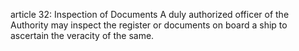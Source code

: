 article 32: Inspection of Documents
A duly authorized officer of the Authority may inspect the register or documents on board a ship to ascertain the veracity of the same. 
<ul>
</ul>